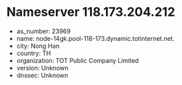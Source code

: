 # Nameserver 118.173.204.212

* as_number: 23969
* name: node-14gk.pool-118-173.dynamic.totinternet.net.
* city: Nong Han
* country: TH
* organization: TOT Public Company Limited
* version: Unknown
* dnssec: Unknown
